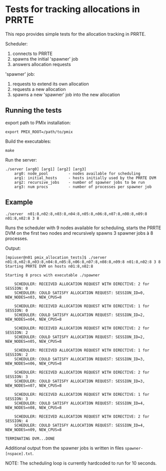 # Tests for tracking allocations in PRRTE
This repo provides simple tests for the allocation tracking in PRRTE.

Scheduler:
1. connects to PRRTE
2. spawns the initial 'spawner' job 
3. answers allocation requests

'spawner' job:
1. requests to extend its own allocation
2. requests a new allocation
3. spawns a new 'spawner' job into the new allocation

## Running the tests
export path to PMIx installation:
```
export PMIX_ROOT=/path/to/pmix
```
Build the executables:
```
make
```
Run the server:
```
./server [arg0] [arg1] [arg2] [arg3]
    arg0: node_pool         - nodes available for scheduling 
    arg1: initial_hosts     - hosts initially used by the PRRTE DVM 
    arg2: recursive_jobs    - number of spawner jobs to be run
    arg3: num procs         - number of processes per spawner job 
```
## Example
```
./server  n01:8,n02:8,n03:8,n04:8,n05:8,n06:8,n07:8,n08:8,n09:8 n01:8,n02:8 3 8
```
Runs the scheduler with 9 nodes available for scheduling, starts the PRRTE DVM on the first two nodes and recursively spawns 3 spawner jobs à 8 processes.

Output:
```
[mpiuser@n01 pmix_allocation_tests]$ ./server n01:8,n02:8,n03:8,n04:8,n05:8,n06:8,n07:8,n08:8,n09:8 n01:8,n02:8 3 8
Starting PRRTE DVM on hosts n01:8,n02:8

Starting 8 procs with executable ./spawner

    SCHEDULER: RECEIVED ALLOCATION REQUEST WITH DIRECTIVE: 2 for SESSION: 0
    SCHEDULER: COULD SATISFY ALLOCATION REQUEST: SESSION_ID=0, NEW_NODES=n03, NEW_CPUS=8

    SCHEDULER: RECEIVED ALLOCATION REQUEST WITH DIRECTIVE: 1 for SESSION: 0
    SCHEDULER: COULD SATISFY ALLOCATION REQUEST: SESSION_ID=2, NEW_NODES=n04, NEW_CPUS=8

    SCHEDULER: RECEIVED ALLOCATION REQUEST WITH DIRECTIVE: 2 for SESSION: 2
    SCHEDULER: COULD SATISFY ALLOCATION REQUEST: SESSION_ID=2, NEW_NODES=n05, NEW_CPUS=8

    SCHEDULER: RECEIVED ALLOCATION REQUEST WITH DIRECTIVE: 1 for SESSION: 2
    SCHEDULER: COULD SATISFY ALLOCATION REQUEST: SESSION_ID=3, NEW_NODES=n06, NEW_CPUS=8

    SCHEDULER: RECEIVED ALLOCATION REQUEST WITH DIRECTIVE: 2 for SESSION: 3
    SCHEDULER: COULD SATISFY ALLOCATION REQUEST: SESSION_ID=3, NEW_NODES=n07, NEW_CPUS=8

    SCHEDULER: RECEIVED ALLOCATION REQUEST WITH DIRECTIVE: 1 for SESSION: 3
    SCHEDULER: COULD SATISFY ALLOCATION REQUEST: SESSION_ID=4, NEW_NODES=n08, NEW_CPUS=8

    SCHEDULER: RECEIVED ALLOCATION REQUEST WITH DIRECTIVE: 2 for SESSION: 4
    SCHEDULER: COULD SATISFY ALLOCATION REQUEST: SESSION_ID=4, NEW_NODES=n09, NEW_CPUS=8

TERMINATING DVM...DONE
```

Additional output from the spawner jobs is written in files `spawner-[nspace].txt`.

NOTE: The scheduling loop is currently hardcoded to run for 10 seconds.